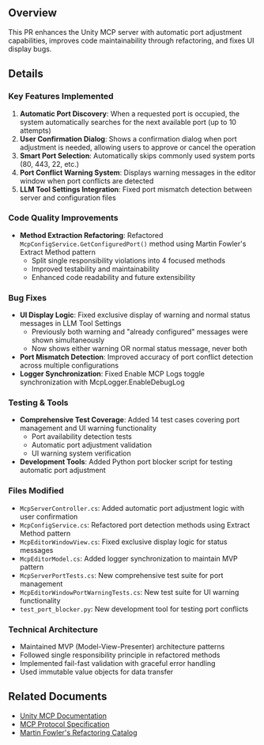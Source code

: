 ## Overview
This PR enhances the Unity MCP server with automatic port adjustment capabilities, improves code maintainability through refactoring, and fixes UI display bugs.

## Details

### Key Features Implemented
1. **Automatic Port Discovery**: When a requested port is occupied, the system automatically searches for the next available port (up to 10 attempts)
2. **User Confirmation Dialog**: Shows a confirmation dialog when port adjustment is needed, allowing users to approve or cancel the operation
3. **Smart Port Selection**: Automatically skips commonly used system ports (80, 443, 22, etc.)
4. **Port Conflict Warning System**: Displays warning messages in the editor window when port conflicts are detected
5. **LLM Tool Settings Integration**: Fixed port mismatch detection between server and configuration files

### Code Quality Improvements
- **Method Extraction Refactoring**: Refactored `McpConfigService.GetConfiguredPort()` method using Martin Fowler's Extract Method pattern
  - Split single responsibility violations into 4 focused methods
  - Improved testability and maintainability
  - Enhanced code readability and future extensibility

### Bug Fixes
- **UI Display Logic**: Fixed exclusive display of warning and normal status messages in LLM Tool Settings
  - Previously both warning and "already configured" messages were shown simultaneously
  - Now shows either warning OR normal status message, never both
- **Port Mismatch Detection**: Improved accuracy of port conflict detection across multiple configurations
- **Logger Synchronization**: Fixed Enable MCP Logs toggle synchronization with McpLogger.EnableDebugLog

### Testing & Tools
- **Comprehensive Test Coverage**: Added 14 test cases covering port management and UI warning functionality
  - Port availability detection tests
  - Automatic port adjustment validation
  - UI warning system verification
- **Development Tools**: Added Python port blocker script for testing automatic port adjustment

### Files Modified
- `McpServerController.cs`: Added automatic port adjustment logic with user confirmation
- `McpConfigService.cs`: Refactored port detection methods using Extract Method pattern
- `McpEditorWindowView.cs`: Fixed exclusive display logic for status messages
- `McpEditorModel.cs`: Added logger synchronization to maintain MVP pattern
- `McpServerPortTests.cs`: New comprehensive test suite for port management
- `McpEditorWindowPortWarningTests.cs`: New test suite for UI warning functionality
- `test_port_blocker.py`: New development tool for testing port conflicts

### Technical Architecture
- Maintained MVP (Model-View-Presenter) architecture patterns
- Followed single responsibility principle in refactored methods
- Implemented fail-fast validation with graceful error handling
- Used immutable value objects for data transfer

## Related Documents
- [Unity MCP Documentation](https://github.com/hatayama/uMCP)
- [MCP Protocol Specification](https://modelcontextprotocol.io/)
- [Martin Fowler's Refactoring Catalog](https://refactoring.com/catalog/)